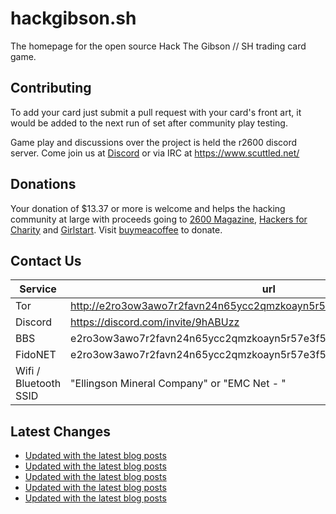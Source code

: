 # hackgibson.sh
The homepage for the open source Hack The Gibson // SH trading card game.


## Contributing

To add your card just submit a pull request with your card's front art, it would be added to the next run of set after community play testing.

Game play and discussions over the project is held the r2600 discord server. Come join us at [Discord](https://discord.com/invite/9hABUzz) or via IRC at https://www.scuttled.net/


## Donations

Your donation of $13.37 or more is welcome and helps the hacking community at large with proceeds going to [2600 Magazine](https://2600.com/), [Hackers for Charity](https://hackersforcharity.org) and [Girlstart](https://girlstart.org).  Visit [buymeacoffee](https://www.buymeacoffee.com/hackgibson.sh) to donate.


## Contact Us

Service | url
-|-
Tor | http://e2ro3ow3awo7r2favn24n65ycc2qmzkoayn5r57e3f56nvjwdcgg32ad.onion
Discord | https://discord.com/invite/9hABUzz
BBS | e2ro3ow3awo7r2favn24n65ycc2qmzkoayn5r57e3f56nvjwdcgg32ad.onion:23
FidoNET | e2ro3ow3awo7r2favn24n65ycc2qmzkoayn5r57e3f56nvjwdcgg32ad.onion:24554
Wifi / Bluetooth SSID | "Ellingson Mineral Company" or "EMC Net - <fidonet address>"

## Latest Changes
<!-- BLOG-POST-LIST:START -->
- [Updated with the latest blog posts](https://github.com/DFW2600/hackgibson.sh/commit/42ab55a77ceaf13d65cb7e1dfa88a96f624ba149)
- [Updated with the latest blog posts](https://github.com/DFW2600/hackgibson.sh/commit/5ab46f4f7d27446af96bc6f3316f4c93ec12cdcb)
- [Updated with the latest blog posts](https://github.com/DFW2600/hackgibson.sh/commit/2be9978e4c2f846b112c1a298f877569d308906c)
- [Updated with the latest blog posts](https://github.com/DFW2600/hackgibson.sh/commit/9dcf06a0abb4f9441ece5559e13496024b39d591)
- [Updated with the latest blog posts](https://github.com/DFW2600/hackgibson.sh/commit/d585201131aa7c13b27e8ac52ca0b8b0af075201)
<!-- BLOG-POST-LIST:END -->

